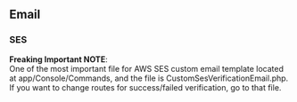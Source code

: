 ## Email

### SES
**Freaking Important NOTE**:  
One of the most important file for AWS SES custom email template located
at app/Console/Commands, and the file is CustomSesVerificationEmail.php.
If you want to change routes for success/failed verification, go to that file.
